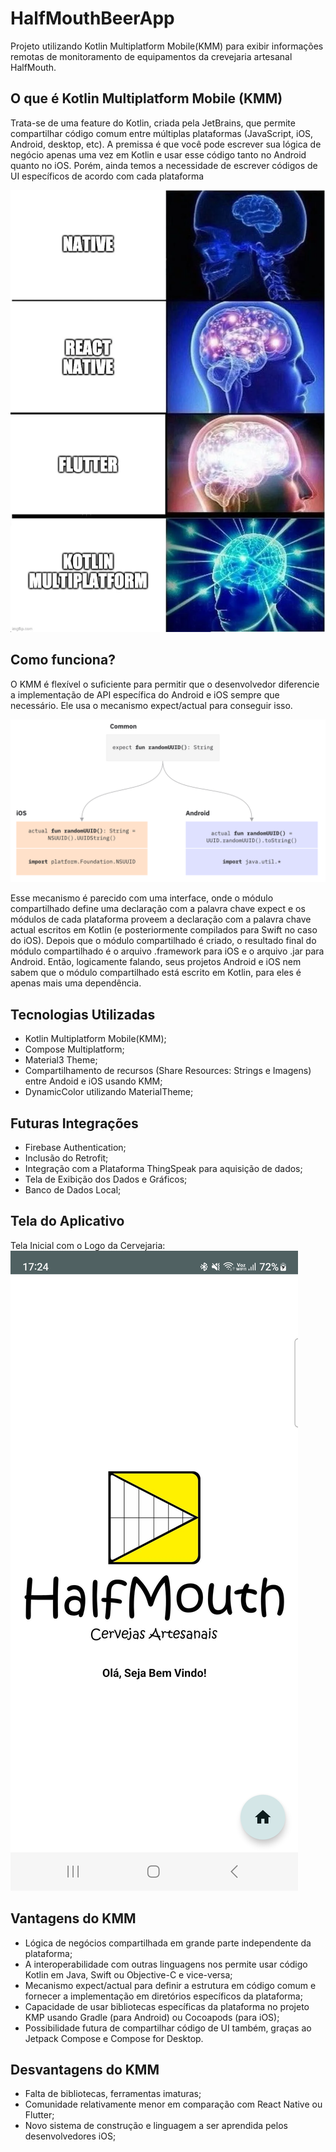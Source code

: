 # HalfMouthBeerApp

Projeto utilizando Kotlin Multiplatform Mobile(KMM) para exibir informações remotas de monitoramento
de equipamentos da crevejaria artesanal HalfMouth.

## O que é Kotlin Multiplatform Mobile (KMM)

Trata-se de uma feature do Kotlin, criada pela JetBrains, que permite compartilhar código comum
entre múltiplas plataformas (JavaScript, iOS, Android, desktop, etc).
A premissa é que você pode escrever sua lógica de negócio apenas uma vez em Kotlin e usar esse
código tanto no Android quanto no iOS.
Porém, ainda temos a necessidade de escrever códigos de UI específicos de acordo com cada plataforma

![KMM-image](images/funny.png)

## Como funciona?

O KMM é flexível o suficiente para permitir que o desenvolvedor diferencie a implementação de API
específica do Android e iOS sempre que necessário.
Ele usa o mecanismo expect/actual para conseguir isso.

![KMM-image](images/expect-actual.png)

Esse mecanismo é parecido com uma interface, onde o módulo compartilhado define uma declaração com a
palavra chave expect e os módulos de cada plataforma proveem a declaração com a palavra chave actual
escritos em Kotlin (e posteriormente compilados para Swift no caso do iOS).
Depois que o módulo compartilhado é criado, o resultado final do módulo compartilhado é o arquivo
.framework para iOS e o arquivo .jar para Android.
Então, logicamente falando, seus projetos Android e iOS nem sabem que o módulo compartilhado está
escrito em Kotlin, para eles é apenas mais uma dependência.

## Tecnologias Utilizadas

- Kotlin Multiplatform Mobile(KMM);
- Compose Multiplatform;
- Material3 Theme;
- Compartilhamento de recursos (Share Resources: Strings e Imagens) entre Andoid e iOS usando KMM;
- DynamicColor utilizando MaterialTheme;

## Futuras Integrações

- Firebase Authentication;
- Inclusão do Retrofit;
- Integração com a Plataforma ThingSpeak para aquisição de dados;
- Tela de Exibição dos Dados e Gráficos;
- Banco de Dados Local;

## Tela do Aplicativo

Tela Inicial com o Logo da Cervejaria:
![KMM-image](images/telainicial.png)

## Vantagens do KMM

- Lógica de negócios compartilhada em grande parte independente da plataforma;
- A interoperabilidade com outras linguagens nos permite usar código Kotlin em Java, Swift ou
  Objective-C e vice-versa;
- Mecanismo expect/actual para definir a estrutura em código comum e fornecer a implementação em
  diretórios específicos da plataforma;
- Capacidade de usar bibliotecas específicas da plataforma no projeto KMP usando Gradle (para
  Android) ou Cocoapods (para iOS);
- Possibilidade futura de compartilhar código de UI também, graças ao Jetpack Compose e Compose for
  Desktop.

## Desvantagens do KMM

- Falta de bibliotecas, ferramentas imaturas;
- Comunidade relativamente menor em comparação com React Native ou Flutter;
- Novo sistema de construção e linguagem a ser aprendida pelos desenvolvedores iOS;
